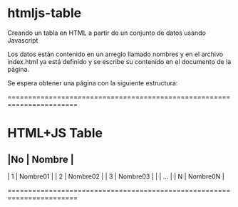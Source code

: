 # htmljs-table
Creando un tabla en HTML a partir de un conjunto de datos usando Javascript

Los datos están contenido en un arreglo llamado nombres y en el archivo
index.html ya está definido y se escribe su contenido en el documento de la
página.

Se espera obtener una página con la siguiente estructura:

=======================================================================
# HTML+JS Table

|No | Nombre   |
----------------
| 1 | Nombre01 |
| 2 | Nombre02 |
| 3 | Nombre03 |
|   | ...      |
| N | Nombre0N |

=======================================================================
